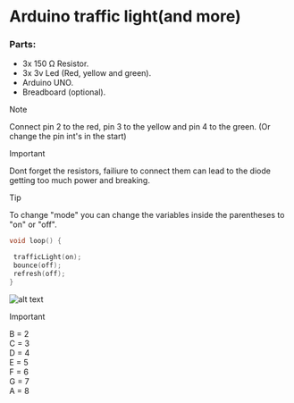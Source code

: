 # Arduino traffic light(and more)

### Parts:
- 3x 150 Ω Resistor.
- 3x 3v Led (Red, yellow and green).
- Arduino UNO.
- Breadboard (optional).
 
> [!NOTE]
> Connect pin 2 to the red, pin 3 to the yellow and pin 4 to the green. (Or change the pin int's in the start)

> [!IMPORTANT]
> Dont forget the resistors, failiure to connect them can lead to the diode getting too much power and breaking.

> [!TIP]
> To change "mode" you can change the variables inside the parentheses to "on" or "off".
> ```C++
> void loop() {
>
>  trafficLight(on);
>  bounce(off);
>  refresh(off);
>}
>```


![alt text]([http://url/to/img.png](https://media.parallax.com/wp-content/uploads/2020/07/13155129/350-00027a.png))
> [!IMPORTANT]
> B = 2  
> C = 3  
> D = 4  
> E = 5  
> F = 6  
> G = 7  
> A = 8  
